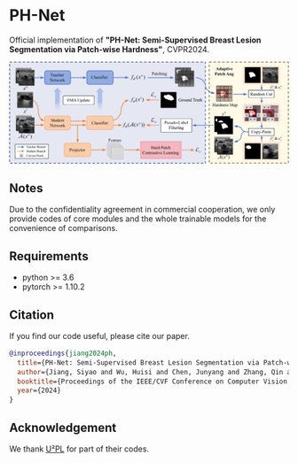 PH-Net
=====
Official implementation of __"PH-Net: Semi-Supervised Breast Lesion Segmentation via Patch-wise Hardness"__, CVPR2024.

![image](docs/framework.jpg)

Notes
-----
Due to the confidentiality agreement in commercial cooperation, we only provide codes of core modules and the whole trainable models for the convenience of comparisons.

Requirements
-----
* python >= 3.6
* pytorch >= 1.10.2

Citation
-----
If you find our code useful, please cite our paper.
```bib
@inproceedings{jiang2024ph,
  title={PH-Net: Semi-Supervised Breast Lesion Segmentation via Patch-wise Hardness},
  author={Jiang, Siyao and Wu, Huisi and Chen, Junyang and Zhang, Qin and Qin, Jing},
  booktitle={Proceedings of the IEEE/CVF Conference on Computer Vision and Pattern Recognition},
  year={2024}
}
```

Acknowledgement
-----
We thank [U²PL](https://github.com/Haochen-Wang409/U2PL) for part of their codes.
